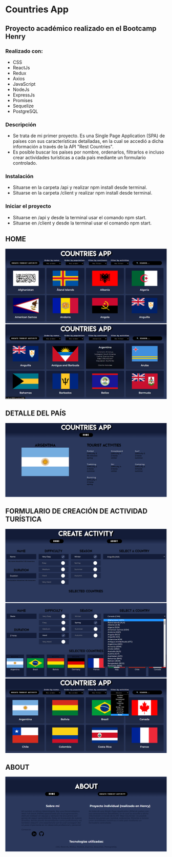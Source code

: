 # Countries App

## Proyecto académico realizado en el Bootcamp Henry

### Realizado con:

- CSS
- ReactJs
- Redux
- Axios
- JavaScript
- NodeJs
- ExpressJs
- Promises
- Sequelize
- PostgreSQL

### Descripción
* Se trata de mi primer proyecto. Es una Single Page Application (SPA) de países con sus características detalladas, en la cual se accedió a dicha información a través de la API "Rest Countries".
* Es posible buscar los países por nombre, ordenarlos, filtrarlos e incluso crear actividades turísticas a cada país mediante un formulario controlado.

### Instalación
* Situarse en la carpeta /api y realizar npm install desde terminal. 
* Situarse en la carpeta /client y realizar npm install desde terminal.

### Iniciar el proyecto
* Situarse en /api y desde la terminal usar el comando npm start.
* Situarse en /client y desde la terminal usar el comando npm start.

## HOME
<img src = "./Home1.png" >
<img src = "./Home2.png" >

## DETALLE DEL PAÍS
<img src = "./Id.png" >

## FORMULARIO DE CREACIÓN DE ACTIVIDAD TURÍSTICA
<img src = "./Form1.png" >
<img src = "./Form2.png" >
<img src = "./FilterAct.png" >

## ABOUT
<img src = "./About.png" >
